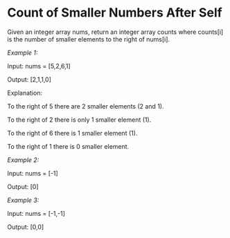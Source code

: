 # Count of Smaller Numbers After Self

Given an integer array nums, return an integer array counts where counts[i] is the number of smaller elements to the right of nums[i].

*Example 1:*

Input: nums = [5,2,6,1]

Output: [2,1,1,0]

Explanation:

To the right of 5 there are 2 smaller elements (2 and 1).

To the right of 2 there is only 1 smaller element (1).

To the right of 6 there is 1 smaller element (1).

To the right of 1 there is 0 smaller element.

*Example 2:*

Input: nums = [-1]

Output: [0]

*Example 3:*

Input: nums = [-1,-1]

Output: [0,0]